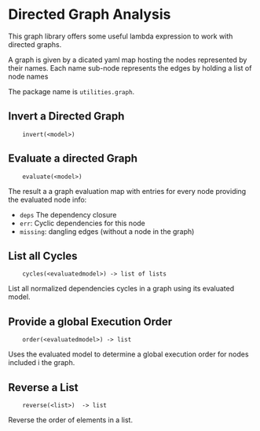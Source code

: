 
# Directed Graph Analysis

This graph library offers some useful lambda expression to work
with directed graphs.

A graph is given by a dicated yaml map hosting the nodes represented by
their names. Each name sub-node represents the edges by holding a list
of node names 

The package name is `utilities.graph`.

## Invert a Directed Graph

```
    invert(<model>)
```

## Evaluate a directed Graph

``` 
    evaluate(<model>)
```

The result a a graph evaluation map with entries for every node
providing the evaluated node info:
- `deps` The dependency closure
- `err`: Cyclic dependencies for this node
- `missing`: dangling edges (without a node in the graph)

## List all Cycles

```
    cycles(<evaluatedmodel>) -> list of lists
```

List all normalized dependencies cycles in a graph using its
evaluated model.

## Provide a global Execution Order

```
    order(<evaluatedmodel>) -> list
```

Uses the evaluated model to determine a global execution order
for nodes included i the graph.

## Reverse a List

```
    reverse(<list>)  -> list
```

Reverse the order of elements in a list.